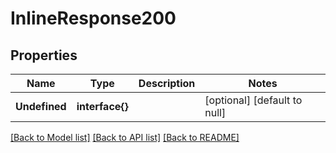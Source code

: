 # InlineResponse200

## Properties
Name | Type | Description | Notes
------------ | ------------- | ------------- | -------------
**Undefined** | **interface{}** |  | [optional] [default to null]

[[Back to Model list]](../README.md#documentation-for-models) [[Back to API list]](../README.md#documentation-for-api-endpoints) [[Back to README]](../README.md)


